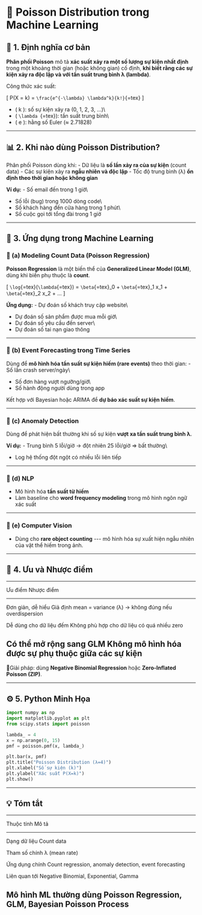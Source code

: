 # 📘 Poisson Distribution trong Machine Learning

## 🧠 1. Định nghĩa cơ bản

**Phân phối Poisson** mô tả **xác suất xảy ra một số lượng sự kiện nhất
định** trong một khoảng thời gian (hoặc không gian) cố định, **khi biết
rằng các sự kiện xảy ra độc lập và với tần suất trung bình λ (lambda)**.

Công thức xác suất:

\[ P(X = k) = `\frac{e^{-\lambda} \lambda^k}{k!}`{=tex} \]

-   ( k ): số sự kiện xảy ra (0, 1, 2, 3, ...)\
-   ( `\lambda `{=tex}): tần suất trung bình\
-   ( e ): hằng số Euler (≈ 2.71828)

------------------------------------------------------------------------

## 📊 2. Khi nào dùng Poisson Distribution?

Phân phối Poisson dùng khi: - Dữ liệu là **số lần xảy ra của sự kiện**
(count data) - Các sự kiện xảy ra **ngẫu nhiên và độc lập** - Tốc độ
trung bình (λ) **ổn định theo thời gian hoặc không gian**

**Ví dụ:** - Số email đến trong 1 giờ\
- Số lỗi (bug) trong 1000 dòng code\
- Số khách hàng đến cửa hàng trong 1 phút\
- Số cuộc gọi tới tổng đài trong 1 giờ

------------------------------------------------------------------------

## 🤖 3. Ứng dụng trong Machine Learning

### 🔹 (a) Modeling Count Data (Poisson Regression)

**Poisson Regression** là một biến thể của **Generalized Linear Model
(GLM)**, dùng khi biến phụ thuộc là **count**.

\[ `\log`{=tex}(`\lambda`{=tex}) = `\beta`{=tex}\_0 + `\beta`{=tex}\_1
x_1 + `\beta`{=tex}\_2 x_2 + ... \]

**Ứng dụng:** - Dự đoán số khách truy cập website\
- Dự đoán số sản phẩm được mua mỗi giờ\
- Dự đoán số yêu cầu đến server\
- Dự đoán số tai nạn giao thông

------------------------------------------------------------------------

### 🔹 (b) Event Forecasting trong Time Series

Dùng để **mô hình hóa tần suất sự kiện hiếm (rare events)** theo thời
gian: - Số lần crash server/ngày\
- Số đơn hàng vượt ngưỡng/giờ\
- Số hành động người dùng trong app

Kết hợp với Bayesian hoặc ARIMA để **dự báo xác suất sự kiện hiếm**.

------------------------------------------------------------------------

### 🔹 (c) Anomaly Detection

Dùng để phát hiện bất thường khi số sự kiện **vượt xa tần suất trung
bình λ**.

**Ví dụ:** - Trung bình 5 lỗi/giờ → đột nhiên 25 lỗi/giờ ⇒ bất thường\
- Log hệ thống đột ngột có nhiều lỗi liên tiếp

------------------------------------------------------------------------

### 🔹 (d) NLP

-   Mô hình hóa **tần suất từ hiếm**
-   Làm baseline cho **word frequency modeling** trong mô hình ngôn ngữ
    xác suất

------------------------------------------------------------------------

### 🔹 (e) Computer Vision

-   Dùng cho **rare object counting** --- mô hình hóa sự xuất hiện ngẫu
    nhiên của vật thể hiếm trong ảnh.

------------------------------------------------------------------------

## 🧩 4. Ưu và Nhược điểm

  -----------------------------------------------------------------------
  Ưu điểm                        Nhược điểm
  ------------------------------ ----------------------------------------
  Đơn giản, dễ hiểu              Giả định mean = variance (λ) → không
                                 đúng nếu overdispersion

  Dễ dùng cho dữ liệu đếm        Không phù hợp cho dữ liệu có quá nhiều
                                 zero

  Có thể mở rộng sang GLM        Không mô hình hóa được sự phụ thuộc giữa
                                 các sự kiện
  -----------------------------------------------------------------------

📍Giải pháp: dùng **Negative Binomial Regression** hoặc **Zero-Inflated
Poisson (ZIP)**.

------------------------------------------------------------------------

## ⚙️ 5. Python Minh Họa

``` python
import numpy as np
import matplotlib.pyplot as plt
from scipy.stats import poisson

lambda_ = 4
x = np.arange(0, 15)
pmf = poisson.pmf(x, lambda_)

plt.bar(x, pmf)
plt.title("Poisson Distribution (λ=4)")
plt.xlabel("Số sự kiện (k)")
plt.ylabel("Xác suất P(X=k)")
plt.show()
```

------------------------------------------------------------------------

## 💡 Tóm tắt

  -----------------------------------------------------------------------
  Thuộc tính                                  Mô tả
  ------------------------------------------- ---------------------------
  Dạng dữ liệu                                Count data

  Tham số chính                               λ (mean rate)

  Ứng dụng chính                              Count regression, anomaly
                                              detection, event
                                              forecasting

  Liên quan tới                               Negative Binomial,
                                              Exponential, Gamma

  Mô hình ML thường dùng                      Poisson Regression, GLM,
                                              Bayesian Poisson Process
  -----------------------------------------------------------------------
